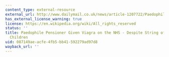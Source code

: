 ```yaml
---
content_type: external-resource
external_url: http://www.dailymail.co.uk/news/article-1207722/Paedophile-attacked-11-year-old-girl-gets-Viagra-NHS--despite-previous-convictions.html
has_external_license_warning: true
license: https://en.wikipedia.org/wiki/All_rights_reserved
status: ''
title: Paedophile Pensioner Given Viagra on the NHS - Despite String of Attacks on
  Children
uid: 087149ae-acfe-4fb5-bb41-592279ad97d8
wayback_url: ''
---
```

